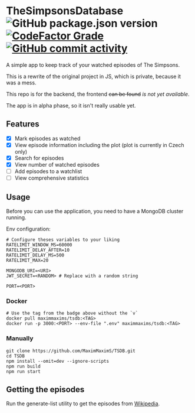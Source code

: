 # TheSimpsonsDatabase ![GitHub package.json version](https://img.shields.io/github/package-json/v/MaximMaximS/TSDB?style=for-the-badge) [![CodeFactor Grade](https://img.shields.io/codefactor/grade/github/MaximMaximS/TSDB?style=for-the-badge)](https://www.codefactor.io/repository/github/maximmaxims/tsdb) [![GitHub commit activity](https://img.shields.io/github/commit-activity/m/MaximMaximS/TSDB?style=for-the-badge)](https://github.com/MaximMaximS/TSDB/commits/main)

A simple app to keep track of your watched episodes of The Simpsons.

This is a rewrite of the original project in JS, which is private, because it was a mess.

This repo is for the backend, the frontend ~~can be found~~ _is not yet available_.

The app is in alpha phase, so it isn't really usable yet.

## Features

- [x] Mark episodes as watched
- [x] View episode information including the plot (plot is currently in Czech only)
- [x] Search for episodes
- [x] View number of watched episodes
- [ ] Add episodes to a watchlist
- [ ] View comprehensive statistics

## Usage

Before you can use the application, you need to have a MongoDB cluster running.

Env configuration:

```env
# Configure theses variables to your liking
RATELIMIT_WINDOW_MS=60000
RATELIMIT_DELAY_AFTER=10
RATELIMIT_DELAY_MS=500
RATELIMIT_MAX=20

MONGODB_URI=<URI>
JWT_SECRET=<RANDOM> # Replace with a random string

PORT=<PORT>
```

### Docker

```shell
# Use the tag from the badge above without the `v`
docker pull maximmaxims/tsdb:<TAG>
docker run -p 3000:<PORT> --env-file ".env" maximmaxims/tsdb:<TAG>
```

### Manually

```shell
git clone https://github.com/MaximMaximS/TSDB.git
cd TSDB
npm install --omit=dev --ignore-scripts
npm run build
npm run start
```

## Getting the episodes

Run the generate-list utility to get the episodes from [Wikipedia](https://cs.wikipedia.org/wiki/Seznam_d%C3%ADl%C5%AF_seri%C3%A1lu_Simpsonovi).
